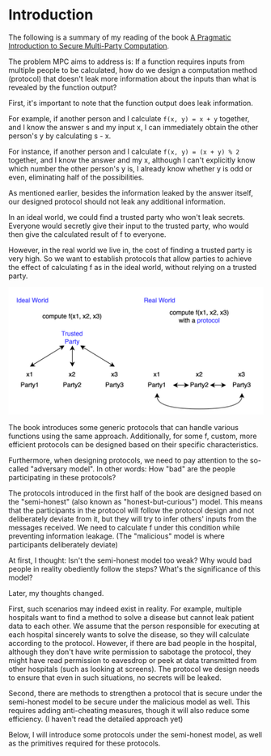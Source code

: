 # Introduction

The following is a summary of my reading of the book [A Pragmatic Introduction to Secure Multi-Party Computation](https://securecomputation.org/).

The problem MPC aims to address is: If a function requires inputs from multiple people to be calculated, how do we design a computation method (protocol) that doesn't leak more information about the inputs than what is revealed by the function output?

First, it's important to note that the function output does leak information.

For example, if another person and I calculate `f(x, y) = x + y` together, and I know the answer s and my input x, I can immediately obtain the other person's y by calculating s - x.

For instance, if another person and I calculate `f(x, y) = (x + y) % 2` together, and I know the answer and my x, although I can't explicitly know which number the other person's y is, I already know whether y is odd or even, eliminating half of the possibilities.

As mentioned earlier, besides the information leaked by the answer itself, our designed protocol should not leak any additional information.

In an ideal world, we could find a trusted party who won't leak secrets. Everyone would secretly give their input to the trusted party, who would then give the calculated result of f to everyone.

However, in the real world we live in, the cost of finding a trusted party is very high. So we want to establish protocols that allow parties to achieve the effect of calculating f as in the ideal world, without relying on a trusted party.

![alt text](images/ideal-real.png)

The book introduces some generic protocols that can handle various functions using the same approach. Additionally, for some f, custom, more efficient protocols can be designed based on their specific characteristics.

Furthermore, when designing protocols, we need to pay attention to the so-called "adversary model". In other words: How "bad" are the people participating in these protocols?

The protocols introduced in the first half of the book are designed based on the "semi-honest" (also known as "honest-but-curious") model. This means that the participants in the protocol will follow the protocol design and not deliberately deviate from it, but they will try to infer others' inputs from the messages received. We need to calculate f under this condition while preventing information leakage. (The "malicious" model is where participants deliberately deviate)

At first, I thought: Isn't the semi-honest model too weak? Why would bad people in reality obediently follow the steps? What's the significance of this model?

Later, my thoughts changed.

First, such scenarios may indeed exist in reality. For example, multiple hospitals want to find a method to solve a disease but cannot leak patient data to each other. We assume that the person responsible for executing at each hospital sincerely wants to solve the disease, so they will calculate according to the protocol. However, if there are bad people in the hospital, although they don't have write permission to sabotage the protocol, they might have read permission to eavesdrop or peek at data transmitted from other hospitals (such as looking at screens). The protocol we design needs to ensure that even in such situations, no secrets will be leaked.

Second, there are methods to strengthen a protocol that is secure under the semi-honest model to be secure under the malicious model as well. This requires adding anti-cheating measures, though it will also reduce some efficiency. (I haven't read the detailed approach yet)

Below, I will introduce some protocols under the semi-honest model, as well as the primitives required for these protocols.
